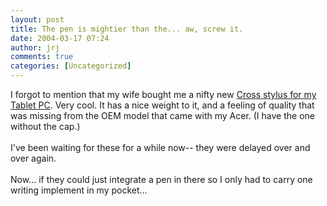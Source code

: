 ```yaml
---
layout: post
title: The pen is mightier than the... aw, screw it.
date: 2004-03-17 07:24
author: jrj
comments: true
categories: [Uncategorized]
---
```

I forgot to mention that my wife bought me a nifty new <a href="http://www.cross.com/penabled_promo.asp" target="_blank">Cross stylus for my Tablet PC</a>. Very cool. It has a nice weight to it, and a feeling of quality that was missing from the OEM model that came with my Acer. (I have the one without the cap.)
<br />
<br />I've been waiting for these for a while now-- they were delayed over and over again.
<br />
<br />Now... if they could just integrate a pen in there so I only had to carry one writing implement in my pocket...
